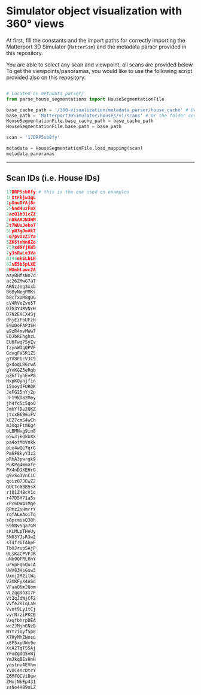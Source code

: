 # Simulator object visualization with 360° views

At first, fill the constants and the import paths for correctly importing the Matterport 3D Simulator (`MatterSim`) and the metadata parser provided in this repository.

You are able to select any scan and viewpoint, all scans are provided below. To get the viewpoints/panoramas, you would like to use the following script provided also on this repository:

```python

# Located on metadata_parser/
from parse_house_segmentations import HouseSegmentationFile

base_cache_path = '/360-visualization/metadata_parser/house_cache' # Or the directory where cached files are stored
base_path = 'Matterport3DSimulator/houses/v1/scans' # Or the folder containing the scans with xxx.house files
HouseSegmentationFile.base_cache_path = base_cache_path
HouseSegmentationFile.base_path = base_path

scan = '17DRP5sb8fy'

metadata = HouseSegmentationFile.load_mapping(scan)
metadata.panoramas
```

---

## Scan IDs (i.e. House IDs)

```python
17DRP5sb8fy # this is the one used on examples
1LXtFkjw3qL
1pXnuDYAj8r
29hnd4uzFmX
2azQ1b91cZZ
2n8kARJN3HM
2t7WUuJeko7
5LpN3gDmAk7
5q7pvUzZiYa
5ZKStnWn8Zo
759xd9YjKW5
7y3sRwLe3Va
8194nk5LbLH
82sE5b5pLXE
8WUmhLawc2A
aayBHfsNo7d
ac26ZMwG7aT
ARNzJeq3xxb
B6ByNegPMKs
b8cTxDM8gDG
cV4RVeZvu5T
D7G3Y4RVNrH
D7N2EKCX4Sj
dhjEzFoUFzH
E9uDoFAP3SH
e9zR4mvMWw7
EDJbREhghzL
EU6Fwq7SyZv
fzynW3qQPVF
GdvgFV5R1Z5
gTV8FGcVJC9
gxdoqLR6rwA
gYvKGZ5eRqb
gZ6f7yhEvPG
HxpKQynjfin
i5noydFURQK
JeFG25nYj2p
JF19kD82Mey
jh4fc5c5qoQ
JmbYfDe2QKZ
jtcxE69GiFV
kEZ7cmS4wCh
mJXqzFtmKg4
oLBMNvg9in8
p5wJjkQkbXX
pa4otMbVnkk
pLe4wQe7qrG
Pm6F8kyY3z2
pRbA3pwrgk9
PuKPg4mmafe
PX4nDJXEHrG
q9vSo1VnCiC
qoiz87JEwZ2
QUCTc6BB5sX
r1Q1Z4BcV1o
r47D5H71a5s
rPc6DW4iMge
RPmz2sHmrrY
rqfALeAoiTq
s8pcmisQ38h
S9hNv5qa7GM
sKLMLpTHeUy
SN83YJsR3w2
sT4fr6TAbpF
TbHJrupSAjP
ULsKaCPVFJR
uNb9QFRL6hY
ur6pFq6Qu1A
UwV83HsGsw3
Uxmj2M2itWa
V2XKFyX4ASd
VFuaQ6m2Qom
VLzqgDo317F
Vt2qJdWjCF2
VVfe2KiqLaN
Vvot9Ly1tCj
vyrNrziPKCB
VzqfbhrpDEA
wc2JMjhGNzB
WYY7iVyf5p8
X7HyMhZNoso
x8F5xyUWy9e
XcA2TqTSSAj
YFuZgdQ5vWj
YmJkqBEsHnH
yqstnuAEVhm
YVUC4YcDtcY
Z6MFQCViBuw
ZMojNkEp431
zsNo4HB9uLZ

```
